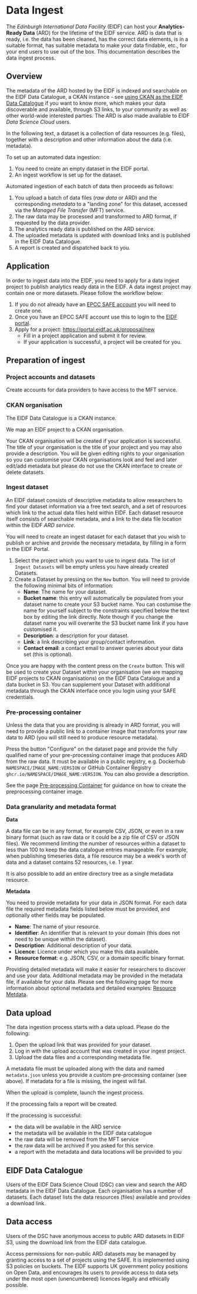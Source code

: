 # Data Ingest

The _Edinburgh International Data Facility_ (EIDF) can host your **Analytics-Ready Data** (ARD) for the lifetime of the EIDF service. ARD is data that is ready, i.e. the data has been cleaned, has the correct data elements, is in a suitable format, has suitable metadata to make your data findable, etc., for your end users to use out of the box. This documentation describes the data ingest process.

## Overview

The metadata of the ARD hosted by the EIDF is indexed and searchable on the EIDF Data Catalogue, a CKAN instance - see [using CKAN as the EIDF Data Catalogue](eidf-ckan.md) if you want to know more, which makes your data discoverable and available, through S3 links, to your community as well as other world-wide interested parties. The ARD is also made available to EIDF *Data Science Cloud* users. 

In the following text, a dataset is a collection of data resources (e.g. files), together with a description and other information about the data (i.e. metadata).

To set up an automated data ingestion:

1. You need to create an empty dataset in the EIDF portal.
1. An ingest workflow is set up for the dataset.

Automated ingestion of each batch of data then proceeds as follows:
1. You upload a batch of data files (_raw data_ or ARD) and the corresponding _metadata_ to a "landing zone" for this dataset, accessed via the *Managed File Transfer* (MFT) service.
1. The raw data may be processed and transformed to ARD format, if requested by the data provider.
1. The analytics ready data is published on the ARD service.
1. The uploaded metadata is updated with download links and is published in the EIDF Data Catalogue.
1. A report is created and dispatched back to you.

## Application

In order to ingest data into the EIDF, you need to apply for a data ingest project to publish analytics ready data in the EIDF. A data ingest project may contain one or more datasets. Please follow the workflow below:

1. If you do not already have an [EPCC SAFE account](https://safe.epcc.ed.ac.uk/) you will need to create one.
1. Once you have an EPCC SAFE account use this to login to the [EIDF portal](https://portal.eidf.ac.uk/).
1. Apply for a project: https://portal.eidf.ac.uk/proposal/new
   * Fill in a project application and submit it for review.
   * If your application is successful, a project will be created for you.

## Preparation of ingest

### Project accounts and datasets

Create accounts for data providers to have access to the MFT service.

### CKAN organisation

The EIDF Data Catalogue is a CKAN instance.

We map an EIDF project to a CKAN organisation.

Your CKAN organisation will be created if your application is successful. The title of your organisation is the title of your project and you may also provide a description. You will be given editing rights to your organisation so you can customise your CKAN organisations look and feel and later edit/add metadata but please do not use the CKAN interface to create or delete datasets.

### Ingest dataset

An EIDF dataset consists of descriptive metadata to allow researchers to find your dataset information via a free text search, and a set of resources which link to the actual data files held within EIDF. Each dataset resource itself consists of searchable metadata, and a link to the data file location within the EIDF *ARD service*.

You will need to create an ingest dataset for each dataset that you wish to publish or archive and provide the necessary metadata, by filling in a form in the EIDF Portal.

1. Select the project which you want to use to ingest data. The list of `Ingest Datasets` will be empty unless you have already created Datasets.
1. Create a Dataset by pressing on the `New` button. You will need to provide the following minimal bits of information:
    * **Name**: The name for your dataset.
    * **Bucket name**: this entry will automatically be populated from your dataset name to create your S3 bucket name. You can costumise the name for yourself subject to the constraints specified below the text box by editing the link directly. Note though if you change the dataset name you will overwrite the S3 bucket name link if you have customised it.
    * **Description**: a description for your dataset.
   * **Link**: a link describing your group/contact information.
   * **Contact email**: a contact email to answer queries about your data set (this is optional).
   

Once you are happy with the content press on the `Create` button. This will be used to create your Dataset within your organisation (we are mapping EIDF projects to CKAN organisations) on the EIDF Data Catalogue and a data bucket in S3. You can supplement your Dataset with additional metadata through the CKAN interface once you login using your SAFE credentials.

### Pre-processing container

Unless the data that you are providing is already in ARD format, you will need to provide a public link to a container image that transforms your raw data to ARD (you will still need to produce resource metadata).

Press the button "Configure" on the dataset page and provide the fully qualified name of your pre-processing container image that produces ARD from the raw data. It must be available in a public registry, e.g. Dockerhub `NAMESPACE/IMAGE_NAME:VERSION` or GitHub Container Registry `ghcr.io/NAMESPACE/IMAGE_NAME:VERSION`. You can also provide a description.

See the page [Pre-processing Container](./PreprocessingContainer.md) for guidance on how to create the preprocessing container image.

### Data granularity and metadata format

**Data**

A data file can be in any format, for example CSV, JSON, or even in a raw binary format (such as raw data or it could be a zip file of CSV or JSON files). We recommend limiting the number of resources within a dataset to less than 100 to keep the data catalogue entries manageable. For example, when publishing timeseries data, a file resource may be a week's worth of data and a dataset contains 52 resources, i.e. 1 year.

It is also possible to add an entire directory tree as a single metadata resource.

**Metadata**

You need to provide metadata for your data in JSON format. For each data file the required metadata fields listed below must be provided, and optionally other fields may be populated.
* **Name**: The name of your resource. 
* **Identifier**: An identifier that is relevant to your domain (this does not need to be unique within the dataset).
* **Description**: Additional description of your data.
* **Licence**: Licence under which you make this data available.
* **Resource format**: e.g. JSON, CSV, or a domain specific binary format.

Providing detailed metadata will make it easier for researchers to discover and use your data. Additional metadata may be provided in the metadata file, if available for your data. Please see the following page for more information about optional metadata and detailed examples: [Resource Metdata](https://git.ecdf.ed.ac.uk/wcdi/eidf_metadata/-/blob/main/ResourceMetaDataUserDoc.md).

## Data upload

The data ingestion process starts with a data upload. Please do the following:

1. Open the upload link that was provided for your dataset.
1. Log in with the upload account that was created in your ingest project.
1. Upload the data files and a corresponding metadata file.

A metadata file must be uploaded along with the data and named `metadata.json` unless you provide a custom pre-processing container (see above).
If metadata for a file is missing, the ingest will fail.

When the upload is complete, launch the ingest process.

If the processing fails a report will be created.

If the processing is successful:
* the data will be available in the ARD service
* the metadata will be available in the EIDF data catalogue
* the raw data will be removed from the MFT service
* the raw data will be archived if you asked for this service
* a report with the metadata and data locations will be provided to you

## EIDF Data Catalogue

Users of the EIDF Data Science Cloud (DSC) can view and search the ARD metadata in the EIDF Data Catalogue.
Each organisation has a number of datasets.
Each dataset lists the data resources (files) available and provides a download link.

## Data access

Users of the DSC have anonymous access to public ARD datasets in EIDF S3, using the download link from the EIDF data catalogue.

Access permissions for non-public ARD datasets may be managed by granting access to a set of projects using the SAFE. It is implemented using S3 policies on buckets. The EIDF supports UK government policy positions on Open Data, and encourages its users to provide access to data sets under the most open (unencumbered) licences legally and ethically possible. 

